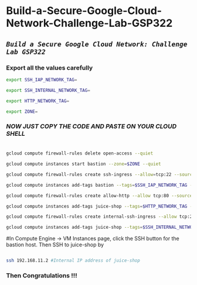 # Build-a-Secure-Google-Cloud-Network-Challenge-Lab-GSP322
## ***```Build a Secure Google Cloud Network: Challenge Lab GSP322```***

### Export all the values carefully

```bash
export SSH_IAP_NETWORK_TAG=

export SSH_INTERNAL_NETWORK_TAG=

export HTTP_NETWORK_TAG=

export ZONE=
```
###
###


### ***NOW JUST COPY THE CODE AND PASTE ON YOUR CLOUD SHELL***
###
###

```bash

gcloud compute firewall-rules delete open-access --quiet

gcloud compute instances start bastion --zone=$ZONE --quiet

gcloud compute firewall-rules create ssh-ingress --allow=tcp:22 --source-ranges 35.235.240.0/20 --target-tags $SSH_IAP_NETWORK_TAG --network acme-vpc --quiet

gcloud compute instances add-tags bastion --tags=$SSH_IAP_NETWORK_TAG --zone=$ZONE --quiet

gcloud compute firewall-rules create allow-http --allow tcp:80 --source-ranges 0.0.0.0/0 --target-tags=$HTTP_NETWORK_TAG --network=acme-vpc --quiet

gcloud compute instances add-tags juice-shop --tags=$HTTP_NETWORK_TAG --zone=$ZONE --quiet

gcloud compute firewall-rules create internal-ssh-ingress --allow tcp:22 --source-ranges=192.168.10.0/24 --target-tags=$SSH_INTERNAL_NETWORK_TAG --network=acme-vpc --quiet

gcloud compute instances add-tags juice-shop --tags=$SSH_INTERNAL_NETWORK_TAG --zone=$ZONE --quiet

```

#In Compute Engine -> VM Instances page, click the SSH button for the bastion host. Then SSH to juice-shop by

```bash

ssh 192.168.11.2 #Internal IP address of juice-shop

```

### Then Congratulations !!!
